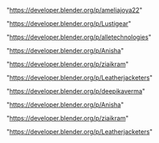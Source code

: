 "https://developer.blender.org/p/ameliajoya22"

"https://developer.blender.org/p/Lustigear"

"https://developer.blender.org/p/alletechnologies"

"https://developer.blender.org/p/Anisha"

"https://developer.blender.org/p/ziaikram"

"https://developer.blender.org/p/Leatherjacketers"

 
"https://developer.blender.org/p/deepikaverma"


"https://developer.blender.org/p/Anisha"


"https://developer.blender.org/p/ziaikram"


"https://developer.blender.org/p/Leatherjacketers"


 
